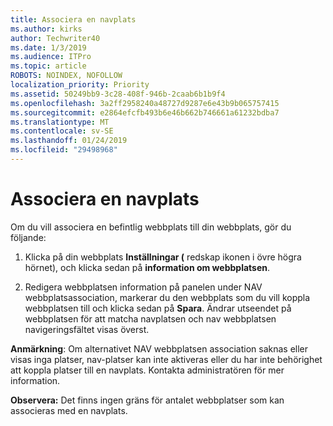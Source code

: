 ```yaml
---
title: Associera en navplats
ms.author: kirks
author: Techwriter40
ms.date: 1/3/2019
ms.audience: ITPro
ms.topic: article
ROBOTS: NOINDEX, NOFOLLOW
localization_priority: Priority
ms.assetid: 50249bb9-3c28-408f-946b-2caab6b1b9f4
ms.openlocfilehash: 3a2ff2958240a48727d9287e6e43b9b065757415
ms.sourcegitcommit: e2864efcfb493b6e46b662b746661a61232bdba7
ms.translationtype: MT
ms.contentlocale: sv-SE
ms.lasthandoff: 01/24/2019
ms.locfileid: "29498968"
---
```

# <a name="associate-a-hub-site"></a>Associera en navplats

Om du vill associera en befintlig webbplats till din webbplats, gör du följande:
  
1. Klicka på din webbplats **Inställningar (** redskap ikonen i övre högra hörnet), och klicka sedan på **information om webbplatsen**. 
    
2. Redigera webbplatsen information på panelen under NAV webbplatsassociation, markerar du den webbplats som du vill koppla webbplatsen till och klicka sedan på **Spara**. Ändrar utseendet på webbplatsen för att matcha navplatsen och nav webbplatsen navigeringsfältet visas överst. 
    
 **Anmärkning**: Om alternativet NAV webbplatsen association saknas eller visas inga platser, nav-platser kan inte aktiveras eller du har inte behörighet att koppla platser till en navplats. Kontakta administratören för mer information. 
  
 **Observera:** Det finns ingen gräns för antalet webbplatser som kan associeras med en navplats. 
  

